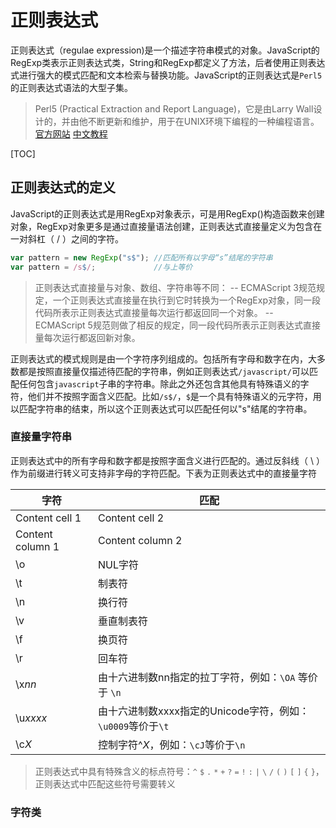 # 正则表达式
正则表达式（regulae expression)是一个描述字符串模式的对象。JavaScript的RegExp类表示正则表达式类，String和RegExp都定义了方法，后者使用正则表达式进行强大的模式匹配和文本检索与替换功能。JavaScript的正则表达式是`Perl5`
的正则表达式语法的大型子集。
> Perl5 (Practical Extraction and Report Language)，它是由Larry Wall设计的，并由他不断更新和维护，用于在UNIX环境下编程的一种编程语言。[官方网站](http://www.perl.org) [中文教程](http://net.pku.edu.cn/~yhf/tutorial/perl/perl.html) 

[TOC]

## 正则表达式的定义
JavaScript的正则表达式是用RegExp对象表示，可是用RegExp()构造函数来创建对象，RegExp对象更多是通过直接量语法创建，正则表达式直接量定义为包含在一对斜杠（ / ）之间的字符。
```javascript
var pattern = new RegExp("s$");	//匹配所有以字母“s”结尾的字符串
var pattern = /s$/; 			//与上等价
```
> 正则表达式直接量与对象、数组、字符串等不同：
 -- ECMAScript 3规范规定，一个正则表达式直接量在执行到它时转换为一个RegExp对象，同一段代码所表示正则表达式直接量每次运行都返回同一个对象。
 -- ECMAScript 5规范则做了相反的规定，同一段代码所表示正则表达式直接量每次运行都返回新对象。
 
正则表达式的模式规则是由一个字符序列组成的。包括所有字母和数字在内，大多数都是按照直接量仅描述待匹配的字符串，例如正则表达式`/javascript/`可以匹配任何包含`javascript`子串的字符串。除此之外还包含其他具有特殊语义的字符，他们并不按照字面含义匹配。比如`/s$/`，`$`是一个具有特殊语义的元字符，用以匹配字符串的结束，所以这个正则表达式可以匹配任何以"s"结尾的字符串。

### 直接量字符串
正则表达式中的所有字母和数字都是按照字面含义进行匹配的。通过反斜线（ \ ）作为前缀进行转义可支持非字母的字符匹配。下表为正则表达式中的直接量字符

字符 | 匹配
------------ | -------------
Content cell 1 | Content cell 2
Content column 1 | Content column 2
\o | NUL字符 
\t  | 制表符 
\n | 换行符 
\v | 垂直制表符 
\f | 换页符 
\r | 回车符 
\x*nn* | 由十六进制数nn指定的拉丁字符，例如：`\OA` 等价于 `\n`
\u*xxxx* | 由十六进制数xxxx指定的Unicode字符，例如：`\u0009`等价于`\t`
\c*X* | 控制字符^*X*，例如：`\cJ`等价于`\n`

> 正则表达式中具有特殊含义的标点符号：`^` `$` `.` `*` `+` `?` `=` `!` `:` `|` `\` `/` `(` `)` `[` `]` `{` `}`，正则表达式中匹配这些符号需要转义

### 字符类

